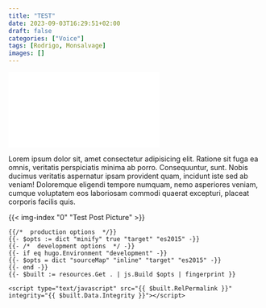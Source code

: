 ```yaml
---
title: "TEST"
date: 2023-09-03T16:29:51+02:00
draft: false
categories: ["Voice"]
tags: [Rodrigo, Monsalvage]
images: []
---
```


<iframe src="//player.bilibili.com/player.html?bvid=BV1jz4y1f7yo&page=1&high_quality=1&danmaku=0"
        scrolling="no" border="0" frameborder="no" framespacing="0" allowfullscreen="true"></iframe>

Lorem ipsum dolor sit, amet consectetur adipisicing elit. Ratione sit fuga ea omnis, veritatis perspiciatis minima ab porro. Consequuntur, sunt. Nobis ducimus veritatis aspernatur ipsam provident quam, incidunt iste sed ab veniam! Doloremque eligendi tempore numquam, nemo asperiores veniam, cumque voluptatem eos laboriosam commodi quaerat excepturi, placeat corporis facilis quis.

{{< img-index "0" "Test Post Picture" >}}

```go-html-template
{{/*  production options  */}}
{{- $opts := dict "minify" true "target" "es2015" -}}
{{- /*  development options  */ -}}
{{- if eq hugo.Environment "development" -}}
{{- $opts = dict "sourceMap" "inline" "target" "es2015" -}}
{{- end -}}
{{- $built := resources.Get . | js.Build $opts | fingerprint }}

<script type="text/javascript" src="{{ $built.RelPermalink }}" integrity="{{ $built.Data.Integrity }}"></script>
```
